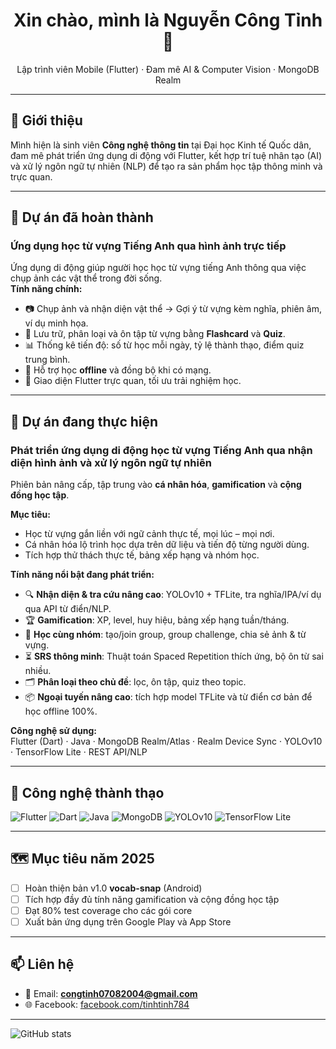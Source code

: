 <h1 align="center">Xin chào, mình là Nguyễn Công Tỉnh 👋</h1>

<p align="center">
Lập trình viên Mobile (Flutter) · Đam mê AI & Computer Vision · MongoDB Realm
</p>

---

## 🚀 Giới thiệu
Mình hiện là sinh viên **Công nghệ thông tin** tại Đại học Kinh tế Quốc dân, đam mê phát triển ứng dụng di động với Flutter, kết hợp trí tuệ nhân tạo (AI) và xử lý ngôn ngữ tự nhiên (NLP) để tạo ra sản phẩm học tập thông minh và trực quan.

---

## 📂 Dự án đã hoàn thành
### **Ứng dụng học từ vựng Tiếng Anh qua hình ảnh trực tiếp**
Ứng dụng di động giúp người học học từ vựng tiếng Anh thông qua việc chụp ảnh các vật thể trong đời sống.  
**Tính năng chính:**
- 📷 Chụp ảnh và nhận diện vật thể → Gợi ý từ vựng kèm nghĩa, phiên âm, ví dụ minh họa.
- 💾 Lưu trữ, phân loại và ôn tập từ vựng bằng **Flashcard** và **Quiz**.
- 📊 Thống kê tiến độ: số từ học mỗi ngày, tỷ lệ thành thạo, điểm quiz trung bình.
- 🔄 Hỗ trợ học **offline** và đồng bộ khi có mạng.
- 🎨 Giao diện Flutter trực quan, tối ưu trải nghiệm học.

---

## 🚧 Dự án đang thực hiện
### **Phát triển ứng dụng di động học từ vựng Tiếng Anh qua nhận diện hình ảnh và xử lý ngôn ngữ tự nhiên**
Phiên bản nâng cấp, tập trung vào **cá nhân hóa**, **gamification** và **cộng đồng học tập**.

**Mục tiêu:**
- Học từ vựng gắn liền với ngữ cảnh thực tế, mọi lúc – mọi nơi.
- Cá nhân hóa lộ trình học dựa trên dữ liệu và tiến độ từng người dùng.
- Tích hợp thử thách thực tế, bảng xếp hạng và nhóm học.

**Tính năng nổi bật đang phát triển:**
- 🔍 **Nhận diện & tra cứu nâng cao**: YOLOv10 + TFLite, tra nghĩa/IPA/ví dụ qua API từ điển/NLP.
- 🏆 **Gamification**: XP, level, huy hiệu, bảng xếp hạng tuần/tháng.
- 👥 **Học cùng nhóm**: tạo/join group, group challenge, chia sẻ ảnh & từ vựng.
- ⏳ **SRS thông minh**: Thuật toán Spaced Repetition thích ứng, bộ ôn từ sai nhiều.
- 🗂 **Phân loại theo chủ đề**: lọc, ôn tập, quiz theo topic.
- 📦 **Ngoại tuyến nâng cao**: tích hợp model TFLite và từ điển cơ bản để học offline 100%.

**Công nghệ sử dụng:**  
Flutter (Dart) · Java · MongoDB Realm/Atlas · Realm Device Sync · YOLOv10 · TensorFlow Lite · REST API/NLP

---

## 🧰 Công nghệ thành thạo
![Flutter](https://img.shields.io/badge/Flutter-02569B?logo=flutter&logoColor=white)
![Dart](https://img.shields.io/badge/Dart-0175C2?logo=dart&logoColor=white)
![Java](https://img.shields.io/badge/Java-ED8B00?logo=java&logoColor=white)
![MongoDB](https://img.shields.io/badge/MongoDB-4EA94B?logo=mongodb&logoColor=white)
![YOLOv10](https://img.shields.io/badge/YOLOv10-black?logo=opencv&logoColor=white)
![TensorFlow Lite](https://img.shields.io/badge/TensorFlow_Lite-FF6F00?logo=tensorflow&logoColor=white)

---

## 🗺️ Mục tiêu năm 2025
- [ ] Hoàn thiện bản v1.0 **vocab-snap** (Android)
- [ ] Tích hợp đầy đủ tính năng gamification và cộng đồng học tập
- [ ] Đạt 80% test coverage cho các gói core
- [ ] Xuất bản ứng dụng trên Google Play và App Store

---

## 📫 Liên hệ
- 📧 Email: **[congtinh07082004@gmail.com](mailto:congtinh07082004@gmail.com)**
- 🌐 Facebook: [facebook.com/tinhtinh784](https://www.facebook.com/tinhtinh784/)

---

![GitHub stats](https://github-readme-stats.vercel.app/api?username=tinhtinh7824&show_icons=true&theme=radical)
